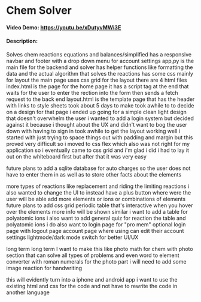 # Chem Solver
#### Video Demo:  <https://youtu.be/xDutyvMWi3E>
#### Description:
Solves chem reactions equations and balances/simplified
has a responsive navbar and footer with a drop down menu for account settings
app,py is the main file for the backend and solver has helper functions like formatting the data and the actual algorithm that solves the reactions
has some css mainly for layout
the main page uses css grid for the layout
there are 4 html files
index.html is the page for the home page it has a script tag at the end that waits for the user to enter the rection into the form then sends a fetch request to the back end
layout.html is the template page that has the header with links to style sheets
took about 5 days to make
took awhile to to decide on a design for that page
i ended up going for a simple clean light design that doesn't overwhelm the user
i wanted to add a login system but decided against it because i thought about the UX and didn't want to bog the user down with having to sign in
took awhile to get the layout working well i started with just trying to space things out with padding and margin but this proved very difficult so i moved to css flex which also was not right for my application so i eventually came to css grid and i'm glad i did i had to lay it out on the whiteboard first but after that it was very easy

future plans to add a sqlite database for auto charges so the user does not have to enter them in as well as to store other facts about the elements





more types of reactions like replacement and riding the limiting reactions
i also wanted to change the UI to instead have a plus button where were the user will be able add more elements or ions or combinations of elements
future plans to add css grid periodic table that's interactive when you hover over the elements more info will be shown
similar i want to add a table for polyatomic ions
i also want to add general quiz for reaction the table and polyatomic ions
i do also want to login page for "pro mem"
optional login page with logout page
account page where using can edit their account settings
lightmode/dark mode switch for better UI/UX

long term
long term I want to make this like photo math for chem with photo section that can solve all types of problems and even word to element converter with roman numerals
for the photo part i will need to add some image reaction for handwriting


this will evidently turn into a iphone and android app
i want to use the existing html and css for the code and not have to rewrite the code in another language




